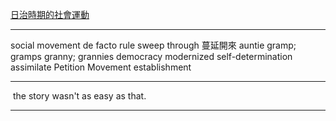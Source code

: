 [日治時期的社會運動](https://www.voicetube.com/videos/80853/37346773)

--------

social movement
de facto
rule
sweep through 蔓延開來
auntie
gramp; gramps
granny; grannies
democracy
modernized
self-determination
assimilate
Petition Movement
establishment

------

 the story wasn't as easy as that.


------


